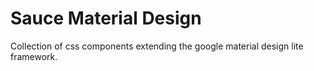 # Sauce Material Design

Collection of css components extending the google material design lite framework.
